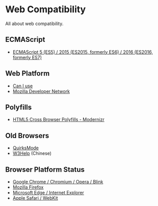 # Web Compatibility

All about web compatibility.

## ECMAScript

- [ECMAScript 5 (ES5) / 2015 (ES2015, formerly ES6) / 2016 (ES2016, formerly ES7)](http://kangax.github.io/compat-table/)

## Web Platform

- [Can I use](http://caniuse.com/)
- [Mozilla Developer Network](https://developer.mozilla.org/)

## Polyfills

- [HTML5 Cross Browser Polyfills - Modernizr](https://github.com/Modernizr/Modernizr/wiki/HTML5-Cross-browser-Polyfills)

## Old Browsers

- [QuirksMode](http://quirksmode.org/)
- [W3Help](http://www.w3help.org/zh-cn/home/compatibility.html) (Chinese)

## Browser Platform Status

- [Google Chrome / Chromium / Opera / Blink](https://www.chromestatus.com/features)
- [Mozilla Firefox](https://platatus.herokuapp.com/)
- [Microsoft Edge / Internet Explorer](https://dev.windows.com/en-us/microsoft-edge/platform/status/)
- [Apple Safari / WebKit](https://www.webkit.org/status/)
